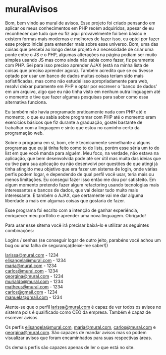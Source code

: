# muralAvisos

Bom, bem vindo ao mural de avisos. Esse projeto foi criado pensando em aplicar os meus conhecimentos em PHP recém adquiridos, apesar de eu reconhecer que tudo que eu fiz aqui provavelmente foi bem básico e existem formas mais modernas e melhores de fazer isso, eu optei por fazer esse projeto inicial para entender mais sobre esse universo. Bom, uma das coisas que percebi ao longo desse projeto é a necessidade de criar uma ponte entre o JS e o PHP, algumas alterações na página podiam ser muito simples usando JS mas como ainda não sabia como fazer, fiz puramente com PHP. Sei para isso preciso aprender AJAX (está na minha lista de coisas que preciso aprender agora). Também acredito que se eu tivesse optado por usar um banco de dados muitas coisas teriam sido mais sofistificadas, mas como não estudei isso apropriadamente para web, resolvi deixar puramente em PHP e optar por escrever o 'banco de dados' em um arquivo, algo que eu não tinha visto em nenhum outra linguagem até o momento e tive que fazer algumas pesquisas para saber como essa alternativa funciona.

Eu também não havia programado praticamente nada com PHP até o momento, o que eu sabia sobre programar com PHP até o momento eram exercícios básicos que fiz durante a graduação, gostei bastante de trabalhar com a linguagem e sinto que estou no caminho certo da programação web. 

Sobre o programa em si, bom, ele é tecnicamente semelhante a alguns programas que eu já tinha feito como to do lists, porém esse séria um to do list em que você manda para alguém. Meu foco, na verdade, não estava na aplicação, que bem desenvolvida pode até ser útil mas muita das ideias que eu tive para sua aplicação eu não desenvolvi por questões de que atingi já tinha atingido meu objetivo que era fazer um sistema de login, onde várias perfis podem logar, e dependendo de qual perfil você usar, teria mais ou menos limitações. Eu consegui fazer isso então me dou por satisfeito. Em algum momento pretendo fazer algum refactoring usando tecnologias mais interessantes e bancos de dados, que vai deixar tudo muito mais interessante. E também o AJAX, que certamente vai me dar alguma liberdade a mais em algumas coisas que gostaria de fazer. 

Esse programa foi escrito com a intenção de ganhar experiência,  enriquecer meu portfólio e aprender uma nova linguagem. Obrigado!  

Para usar esse sitema você irá precisar baixá-lo e utilizar as seguintes combinações: 

Logins / senhas (se conseguir logar de outro jeito, parabéns você achou um bug ou uma falha de segurança(deixe-me saber!))

larissa@mural.com - 1234  <br>
elisangela@mural.com - 1234 <br>
maria@mural.com - 1234 <br>
carlos@mural.com - 1234  <br>
georgina@mural.com - 1234 <br>
murialdo@mural.com - 1234 <br>
matheus@mural.com - 1234 <br>
carlos@gmail.com - 1234 <br>
manuela@gmail.com - 1234 <br>

Atente-se que o perfil larissa@mural.com é capaz de ver todos os avisos no sistema pois é qualificado como CEO da empresa. Também é capaz de escrever avisos.

Os perfis elisangela@mural.com, maria@mural.com, carlos@mural.com e georgina@mural.com. São capazes de mandar avisos mas só podem visualizar avisos que foram encaminhados para suas respectivas áreas. 

Os demais perfis são capazes apenas de ler o que está no site.
    
